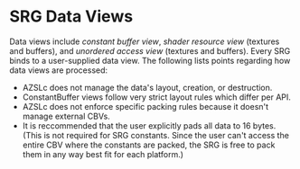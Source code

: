 <!-- [WRITER NOTE: This page needs more information and more work.] -->
# SRG Data Views
Data views include *constant buffer view*, *shader resource view* (textures and buffers), and *unordered access view* (textures and buffers). Every SRG binds to a user-supplied data view. The following lists points regarding how data views are processed:
- AZSLc does not manage the data's layout, creation, or destruction.
- ConstantBuffer views follow very strict layout rules which differ per API. 
- AZSLc does not enforce specific packing rules because it doesn't manage external CBVs. 
- It is reccommended that the user explicitly pads all data to 16 bytes. (This is not required for SRG constants. Since the user can't access the entire CBV where the constants are packed, the SRG is free to pack them in any way best fit for each platform.)

